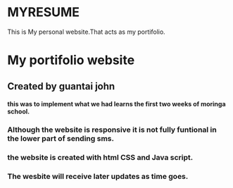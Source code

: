 # MYRESUME
This is My personal website.That acts as my portifolio.
# My portifolio website

## Created by guantai john

#### this was to implement what we had learns the first two weeks of moringa school.

### Although the website is responsive it is not fully funtional in the lower part of sending sms.

### the website is created with html CSS and Java script.

### The wesbite will receive later updates as time goes.
